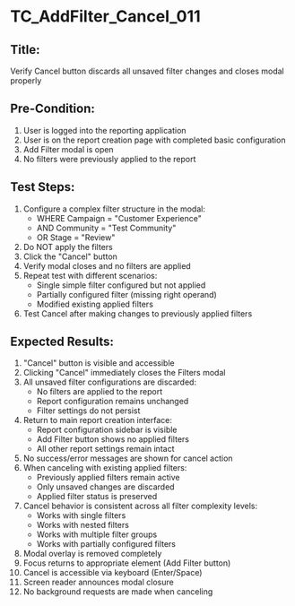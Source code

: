 # TC_AddFilter_Cancel_011

## Title:
Verify Cancel button discards all unsaved filter changes and closes modal properly

## Pre-Condition:
1. User is logged into the reporting application
2. User is on the report creation page with completed basic configuration
3. Add Filter modal is open
4. No filters were previously applied to the report

## Test Steps:
1. Configure a complex filter structure in the modal:
   - WHERE Campaign = "Customer Experience"
   - AND Community = "Test Community"
   - OR Stage = "Review"
2. Do NOT apply the filters
3. Click the "Cancel" button
4. Verify modal closes and no filters are applied
5. Repeat test with different scenarios:
   - Single simple filter configured but not applied
   - Partially configured filter (missing right operand)
   - Modified existing applied filters
6. Test Cancel after making changes to previously applied filters

## Expected Results:
1. "Cancel" button is visible and accessible
2. Clicking "Cancel" immediately closes the Filters modal
3. All unsaved filter configurations are discarded:
   - No filters are applied to the report
   - Report configuration remains unchanged
   - Filter settings do not persist
4. Return to main report creation interface:
   - Report configuration sidebar is visible
   - Add Filter button shows no applied filters
   - All other report settings remain intact
5. No success/error messages are shown for cancel action
6. When canceling with existing applied filters:
   - Previously applied filters remain active
   - Only unsaved changes are discarded
   - Applied filter status is preserved
7. Cancel behavior is consistent across all filter complexity levels:
   - Works with single filters
   - Works with nested filters
   - Works with multiple filter groups
   - Works with partially configured filters
8. Modal overlay is removed completely
9. Focus returns to appropriate element (Add Filter button)
10. Cancel is accessible via keyboard (Enter/Space)
11. Screen reader announces modal closure
12. No background requests are made when canceling